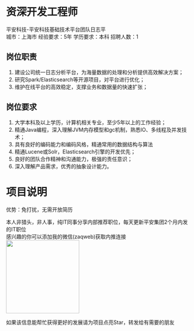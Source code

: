 # 资深开发工程师
平安科技-平安科技基础技术平台团队日志平  
城市：上海市 经验要求：5年 学历要求：本科  招聘人数：1

## 岗位职责
1. 建设公司统一日志分析平台，为海量数据的处理和分析提供高效解决方案；   
2. 研究Spark/Elasticsearch等开源项目，对平台进行优化；   
3. 维护在线平台的高效稳定，支撑业务和数据量的快速扩张；

## 岗位要求
1. 大学本科及以上学历，计算机相关专业，至少5年以上的工作经验；   
2. 精通Java编程，深入理解JVM内存模型和gc机制，熟悉IO、多线程及并发技术；    
3. 具有良好的编码能力和编码风格，精通常用的数据结构与算法    
4. 精通Lucene或Solr，Elasticsearch引擎的开发优先；   
5. 良好的团队合作精神和沟通能力，极强的责任意识；    
6. 深入理解产品需求，优秀的抽象设计能力。

# 项目说明

优势：免打扰，无需开放简历

本人非猎头，非人事，纯IT同事分享内部推荐职位，每天更新平安集团2个月内发的IT职位  
感兴趣的你可以添加我的微信(zaqweb)获取内推连接  
<img src="https://github.com/zaqweb/PA-IT-JOBS/blob/master/WechatICode.jpeg"  height="200" width="200">

如果该信息能帮忙获得更好的发展请为项目点亮Star，转发给有需要的朋友




